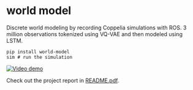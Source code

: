 # world model

Discrete world modeling by recording Coppelia simulations with ROS. 3 million observations tokenized using VQ-VAE and then modeled using LSTM.

```
pip install world-model
sim # run the simulation
```

[![Video demo](https://img.youtube.com/vi/X_1c_l8gb8Q/maxresdefault.jpg)](https://youtu.be/X_1c_l8gb8Q)

Check out the project report in [README.pdf](./README.pdf).
